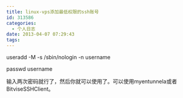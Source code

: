```yaml
---
title: linux-vps添加最低权限的ssh账号
id: 313586
categories:
  - 个人日志
date: 2013-04-07 07:29:43
tags:
---
```


useradd -M -s /sbin/nologin -n username

passwd username

输入两次密码就行了，然后你就可以使用了。可以使用myentunnela或者BitviseSSHClient。